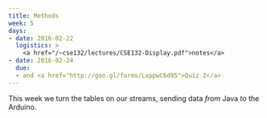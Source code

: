```yaml
---
title: Methods
week: 5
days:
- date: 2016-02-22
  logistics: >
    <a href="/~cse132/lectures/CSE132-Display.pdf">notes</a>
- date: 2016-02-24
  due:
  - and <a href="http://goo.gl/forms/LvppwC6d95">Quiz 2</a>
---
```


This week we turn the tables on our streams, sending data *from* Java *to* the Arduino.
